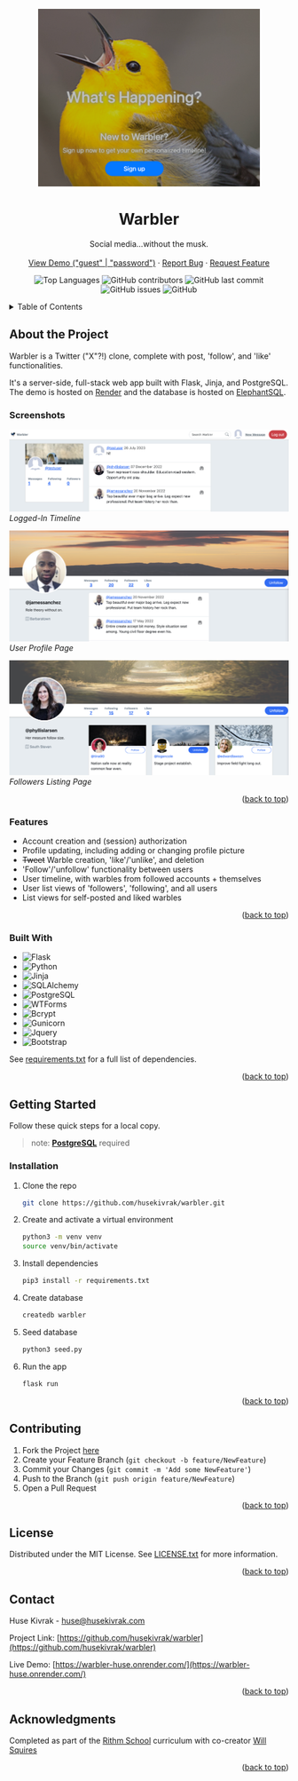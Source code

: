 <a name="readme-top"></a>
<div align="center">
<a href="https://warbler-huse.onrender.com/">
    <img src="static/images/warbler-home.png" alt="Warbler" width="400">
</a>

<h1 align="center">Warbler</h1>

  <p align="center">
    Social media...without the musk.
    <br />
    <br />
    <a href="https://warbler-huse.onrender.com/" target="_blank">View Demo ("guest" | "password")</a>
    ·
    <a href="https://github.com/husekivrak/warbler/issues">Report Bug</a>
    ·
    <a href="https://github.com/husekivrak/warbler/issues">Request Feature</a>
    <br />
  </p>
</div>

<div align="center">

![Top Languages](https://img.shields.io/github/languages/top/husekivrak/warbler)
![GitHub contributors](https://img.shields.io/github/contributors/husekivrak/warbler)
![GitHub last commit](https://img.shields.io/github/last-commit/husekivrak/warbler)
![GitHub issues](https://img.shields.io/github/issues/husekivrak/warbler)
![GitHub](https://img.shields.io/github/license/husekivrak/warbler)

</div>

<!-- TABLE OF CONTENTS -->
<details>
  <summary>Table of Contents</summary>
  <ol>
    <li>
      <a href="#about-the-project">About The Project</a>
      <ul>
        <li><a href="#screenshots">Screenshots</a></li>
        <li><a href="#features">Features</a></li>
        <li><a href="#built-with">Built With</a></li>
      </ul>
    </li>
    <li>
      <a href="#getting-started">Getting Started</a>
      <ul>
        <li><a href="#installation">Installation</a></li>
      </ul>
    </li>
    <li><a href="#contributing">Contributing</a></li>
    <li><a href="#license">License</a></li>
    <li><a href="#contact">Contact</a></li>
    <li><a href="#acknowledgments">Acknowledgments</a></li>
  </ol>
</details>


<!-- ABOUT THE PROJECT -->
## About the Project

Warbler is a Twitter ("X"?!) clone, complete with post, 'follow', and 'like' functionalities.

It's a server-side, full-stack web app built with Flask, Jinja, and PostgreSQL. The demo is hosted on [Render](https://render.com/) and the database is hosted on [ElephantSQL](https://www.elephantsql.com/).

### Screenshots

<p>
  <img src="static/images/screenshots/timeline.png" alt="Logged-In Timeline">
  <br>
  <em>Logged-In Timeline</em>
</p>

<p>
  <img src="static/images/screenshots/profile.png" alt="User Profile Page">
  <br>
  <em>User Profile Page</em>
</p>

<p>
  <img src="static/images/screenshots/followers.png" alt="Followers Listing Page">
  <br>
  <em>Followers Listing Page</em>
</p>

<p align="right">(<a href="#readme-top">back to top</a>)</p>

### Features

- Account creation and (session) authorization
- Profile updating, including adding or changing profile picture
- ~~Tweet~~ Warble creation, 'like'/'unlike', and deletion
- 'Follow'/'unfollow' functionality between users
- User timeline, with warbles from followed accounts + themselves
- User list views of 'followers', 'following', and all users
- List views for self-posted and liked warbles


<p align="right">(<a href="#readme-top">back to top</a>)</p>



### Built With

- ![Flask][Flask]
- ![Python][Python]
- ![Jinja][Jinja]
- ![SQLAlchemy][SQLAlchemy]
- ![PostgreSQL][PostgreSQL]
- ![WTForms][WTForms]
- ![Bcrypt][Bcrypt]
- ![Gunicorn][Gunicorn]
- ![Jquery][Jquery]
- ![Bootstrap][Bootstrap]

See [requirements.txt](https://github.com/huseKivrak/warbler/blob/main/requirements.txt) for a full list of dependencies.

<p align="right">(<a href="#readme-top">back to top</a>)</p>

<!-- GETTING STARTED -->
## Getting Started

Follow these quick steps for a local copy.
   > note: **[PostgreSQL](https://www.postgresql.org/download/)** required

### Installation

1. Clone the repo

   ```sh
   git clone https://github.com/husekivrak/warbler.git
   ```

2. Create and activate a virtual environment

    ```sh
    python3 -m venv venv
    source venv/bin/activate
    ```

3. Install dependencies

    ```sh
    pip3 install -r requirements.txt
    ```

4. Create database

    ```sh
    createdb warbler
    ```

5. Seed database

    ```sh
    python3 seed.py
    ```

6. Run the app

    ```sh
    flask run
    ```

<p align="right">(<a href="#Warbler">back to top</a>)</p>

<!-- CONTRIBUTING -->
## Contributing

1. Fork the Project [here](https://github.com/huseKivrak/warbler/fork)
2. Create your Feature Branch (`git checkout -b feature/NewFeature`)
3. Commit your Changes (`git commit -m 'Add some NewFeature'`)
4. Push to the Branch (`git push origin feature/NewFeature`)
5. Open a Pull Request

<p align="right">(<a href="#readme-top">back to top</a>)</p>

<!-- LICENSE -->
## License

Distributed under the MIT License. See [LICENSE.txt](https://github.com/husekivrak/warbler/blob/main/LICENSE.txt) for more information.

<p align="right">(<a href="#readme-top">back to top</a>)</p>

<!-- CONTACT -->
## Contact

Huse Kivrak - [huse@husekivrak.com](mailto:huse@husekivrak.com)

Project Link: [https://github.com/husekivrak/warbler](https://github.com/husekivrak/warbler)

Live Demo: [https://warbler-huse.onrender.com/](https://warbler-huse.onrender.com/)

<p align="right">(<a href="#readme-top">back to top</a>)</p>

<!-- ACKNOWLEDGMENTS -->
## Acknowledgments

Completed as part of the [Rithm School](https://www.rithmschool.com/) curriculum with co-creator [Will Squires](https://github.com/william-squires)

<p align="right">(<a href="#readme-top">back to top</a>)</p>



<!-- TECHNOLOGY BADGES -->

[Flask]: https://img.shields.io/badge/Flask-007D69?logo=flask&logoColor=white
[Gunicorn]: https://img.shields.io/badge/Gunicorn-492548?logo=gunicorn&logoColor=white
[Python]: https://img.shields.io/badge/Python-3776AB?logo=python&logoColor=white
[Bcrypt]: https://img.shields.io/badge/Bcrypt-FF5700?logo=bcrypt&logoColor=white
[Jinja]: https://img.shields.io/badge/Jinja-B41717?logo=jinja&logoColor=white
[PostgreSQL]: https://img.shields.io/badge/PostgreSQL-316192?logo=postgresql&logoColor=white
[WTForms]: https://img.shields.io/badge/WTForms-2D9CDB?logo=wtforms&logoColor=white
[SQLAlchemy]: https://img.shields.io/badge/SQLAlchemy-1C2833?logo=sqlalchemy&logoColor=white
[Bootstrap]: https://img.shields.io/badge/Bootstrap-563D7C?logo=bootstrap&logoColor=white
[jQuery]: https://img.shields.io/badge/jQuery-0769AD?logo=jquery&logoColor=white

